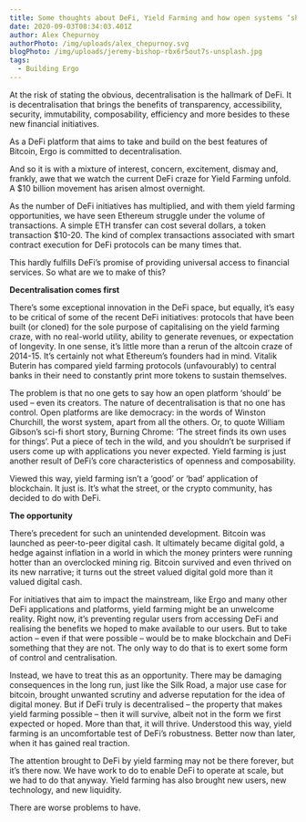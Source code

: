 ```yaml
---
title: Some thoughts about DeFi, Yield Farming and how open systems ‘should’ be used
date: 2020-09-03T08:34:03.401Z
author: Alex Chepurnoy
authorPhoto: /img/uploads/alex_chepurnoy.svg
blogPhoto: /img/uploads/jeremy-bishop-rbx6r5out7s-unsplash.jpg
tags:
  - Building Ergo
---
```

At the risk of stating the obvious, decentralisation is the hallmark of DeFi. It is decentralisation that brings the benefits of transparency, accessibility, security, immutability, composability, efficiency and more besides to these new financial initiatives. 

As a DeFi platform that aims to take and build on the best features of Bitcoin, Ergo is committed to decentralisation. 

And so it is with a mixture of interest, concern, excitement, dismay and, frankly, awe that we watch the current DeFi craze for Yield Farming unfold. A $10 billion movement has arisen almost overnight.

As the number of DeFi initiatives has multiplied, and with them yield farming opportunities, we have seen Ethereum struggle under the volume of transactions. A simple ETH transfer can cost several dollars, a token transaction $10-20. The kind of complex transactions associated with smart contract execution for DeFi protocols can be many times that.

This hardly fulfills DeFi’s promise of providing universal access to financial services. So what are we to make of this?

**Decentralisation comes first**

There’s some exceptional innovation in the DeFi space, but equally, it’s easy to be critical of some of the recent DeFi initiatives: protocols that have been built (or cloned) for the sole purpose of capitalising on the yield farming craze, with no real-world utility, ability to generate revenues, or expectation of longevity. In one sense, it’s little more than a rerun of the altcoin craze of 2014-15. It’s certainly not what Ethereum’s founders had in mind. Vitalik Buterin has compared yield farming protocols (unfavourably) to central banks in their need to constantly print more tokens to sustain themselves.

The problem is that no one gets to say how an open platform ‘should’ be used – even its creators. The nature of decentralisation is that no one has control. Open platforms are like democracy: in the words of Winston Churchill, the worst system, apart from all the others. Or, to quote William Gibson’s sci-fi short story, Burning Chrome: ‘The street finds its own uses for things’. Put a piece of tech in the wild, and you shouldn’t be surprised if users come up with applications you never expected. Yield farming is just another result of DeFi’s core characteristics of openness and composability.

Viewed this way, yield farming isn’t a ‘good’ or ‘bad’ application of blockchain. It just is. It’s what the street, or the crypto community, has decided to do with DeFi. 

**The opportunity**

There’s precedent for such an unintended development. Bitcoin was launched as peer-to-peer digital cash. It ultimately became digital gold, a hedge against inflation in a world in which the money printers were running hotter than an overclocked mining rig. Bitcoin survived and even thrived on its new narrative; it turns out the street valued digital gold more than it valued digital cash.

For initiatives that aim to impact the mainstream, like Ergo and many other DeFi applications and platforms, yield farming might be an unwelcome reality. Right now, it’s preventing regular users from accessing DeFi and realising the benefits we hoped to make available to our users. But to take action – even if that were possible – would be to make blockchain and DeFi something that they are not. The only way to do that is to exert some form of control and centralisation.

Instead, we have to treat this as an opportunity. There may be damaging consequences in the long run, just like the Silk Road, a major use case for bitcoin, brought unwanted scrutiny and adverse reputation for the idea of digital money. But if DeFi truly is decentralised – the property that makes yield farming possible – then it will survive, albeit not in the form we first expected or hoped. More than that, it will thrive. Understood this way, yield farming is an uncomfortable test of DeFi’s robustness. Better now than later, when it has gained real traction.

The attention brought to DeFi by yield farming may not be there forever, but it’s there now. We have work to do to enable DeFi to operate at scale, but we had to do that anyway. Yield farming has also brought new users, new technology, and new liquidity. 

There are worse problems to have.